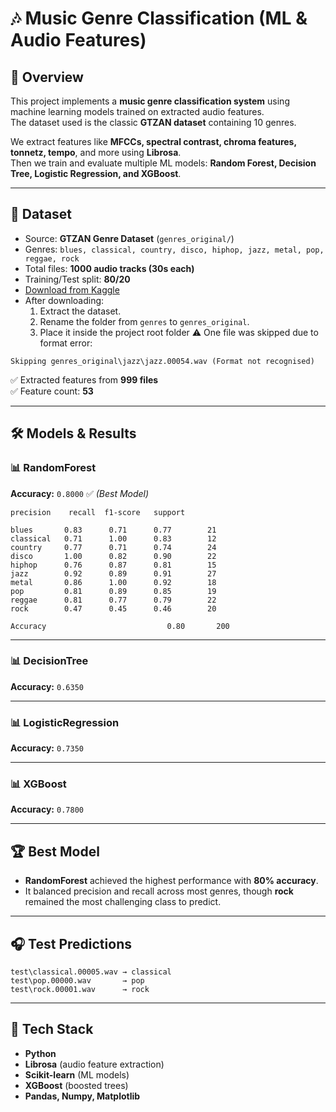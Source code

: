 # 🎶 Music Genre Classification (ML & Audio Features)

## 📌 Overview

This project implements a **music genre classification system** using machine learning models trained on extracted audio features.  
The dataset used is the classic **GTZAN dataset** containing 10 genres.

We extract features like **MFCCs, spectral contrast, chroma features, tonnetz, tempo**, and more using **Librosa**.  
Then we train and evaluate multiple ML models: **Random Forest, Decision Tree, Logistic Regression, and XGBoost**.

---
## 📂 Dataset

- Source: **GTZAN Genre Dataset** (`genres_original/`)
- Genres: `blues, classical, country, disco, hiphop, jazz, metal, pop, reggae, rock`
- Total files: **1000 audio tracks (30s each)**
- Training/Test split: **80/20**
- [Download from Kaggle](https://www.kaggle.com/datasets/carlthome/gtzan-genre-collection)
- After downloading:
	1. Extract the dataset.
	2. Rename the folder from `genres` to `genres_original`.
	3. Place it inside the project root folder
⚠️ One file was skipped due to format error:

```
Skipping genres_original\jazz\jazz.00054.wav (Format not recognised)
```

✅ Extracted features from **999 files**  
✅ Feature count: **53**

---

## 🛠️ Models & Results

### 📊 RandomForest

**Accuracy:** `0.8000` ✅ _(Best Model)_

```
precision    recall  f1-score   support

blues       0.83      0.71      0.77        21
classical   0.71      1.00      0.83        12
country     0.77      0.71      0.74        24
disco       1.00      0.82      0.90        22
hiphop      0.76      0.87      0.81        15
jazz        0.92      0.89      0.91        27
metal       0.86      1.00      0.92        18
pop         0.81      0.89      0.85        19
reggae      0.81      0.77      0.79        22
rock        0.47      0.45      0.46        20

Accuracy                           0.80       200
```

---

### 📊 DecisionTree

**Accuracy:** `0.6350`

---

### 📊 LogisticRegression

**Accuracy:** `0.7350`

---

### 📊 XGBoost

**Accuracy:** `0.7800`

---

## 🏆 Best Model

- **RandomForest** achieved the highest performance with **80% accuracy**.
- It balanced precision and recall across most genres, though **rock** remained the most challenging class to predict.

---

## 🎧 Test Predictions

```
test\classical.00005.wav → classical
test\pop.00000.wav       → pop
test\rock.00001.wav      → rock
```

---

## 🚀 Tech Stack

- **Python**
- **Librosa** (audio feature extraction)
- **Scikit-learn** (ML models)
- **XGBoost** (boosted trees)
- **Pandas, Numpy, Matplotlib**